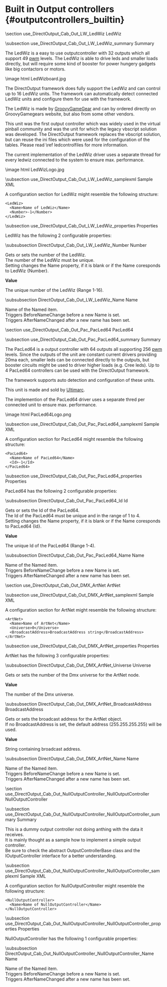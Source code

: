 Built in Output controllers  {#outputcontrollers_builtin}
==========
\section use_DirectOutput_Cab_Out_LW_LedWiz LedWiz

\subsection use_DirectOutput_Cab_Out_LW_LedWiz_summary Summary

The LedWiz is a easy to use outputcontroller with 32 outputs which all support 49 <a target="_blank" href="https://en.wikipedia.org/wiki/Pulse-width_modulation">pwm</a> levels. The LedWiz is able to drive leds and smaller loads directly, but will require some kind of booster for power hungery gadgets like big contactors or motors.

\image html LedWizboard.jpg

The DirectOutput framework does fully support the LedWiz and can control up to 16 LedWiz units. The framework can automatically detect connected LedWiz units and configure them for use with the framework.

The LedWiz is made by <a href="http://groovygamegear.com/">GroovyGameGear</a> and can by ordered directly on GroovyGamegears website, but also from some other vendors.

This unit was the first output controller which was widely used in the virtual pinball community and was the unit for which the legacy vbscript solution was developed. The DirectOutput framework replaces the vbscript solution, but can reuse the ini files which were used for the configuration of the tables. Please read \ref ledcontrolfiles for more information.

The current implementation of the LedWiz driver uses a separate thread for every ledwiz connected to the system to ensure max. performance.

\image html LedWizLogo.jpg



\subsection use_DirectOutput_Cab_Out_LW_LedWiz_samplexml Sample XML

A configuration section for LedWiz might resemble the following structure:

~~~~~~~~~~~~~{.xml}
<LedWiz>
  <Name>Name of LedWiz</Name>
  <Number>-1</Number>
</LedWiz>
~~~~~~~~~~~~~
\subsection use_DirectOutput_Cab_Out_LW_LedWiz_properties Properties

LedWiz has the following 2 configurable properties:

\subsubsection DirectOutput_Cab_Out_LW_LedWiz_Number Number

Gets or sets the number of the LedWiz.<br />
The number of the LedWiz must be unique.<br />
Setting changes the Name property, if it is blank or if the Name coresponds to LedWiz {Number}.



__Value__

The unique number of the LedWiz (Range 1-16).



\subsubsection DirectOutput_Cab_Out_LW_LedWiz_Name Name

Name of the Named item.<br />
Triggers BeforeNameChange before a new Name is set.<br />
Triggers AfterNameChanged after a new name has been set.



\section use_DirectOutput_Cab_Out_Pac_PacLed64 PacLed64

\subsection use_DirectOutput_Cab_Out_Pac_PacLed64_summary Summary

The PacLed64 is a output controller with 64 outputs all supporting 256 <a target="_blank" href="https://en.wikipedia.org/wiki/Pulse-width_modulation">pwm</a> levels. Since the outputs of the unit are constant current drivers providing 20ma each, smaller leds can be connected directly to the outputs, but booster circuits might be used to driver higher loads (e.g. Cree leds). Up to 4 PacLed64 controllers can be used with the DirectOutput framework.

The framework supports auto detection and configuration of these units.

This unit is made and sold by <a target="_blank" href="http://www.ultimarc.com">Ultimarc</a>.

The implemention of the PacLed64 driver uses a separate thred per connected unit to ensure max. performance.

\image html PacLed64Logo.png



\subsection use_DirectOutput_Cab_Out_Pac_PacLed64_samplexml Sample XML

A configuration section for PacLed64 might resemble the following structure:

~~~~~~~~~~~~~{.xml}
<PacLed64>
  <Name>Name of PacLed64</Name>
  <Id>-1</Id>
</PacLed64>
~~~~~~~~~~~~~
\subsection use_DirectOutput_Cab_Out_Pac_PacLed64_properties Properties

PacLed64 has the following 2 configurable properties:

\subsubsection DirectOutput_Cab_Out_Pac_PacLed64_Id Id

Gets or sets the Id of the PacLed64.<br />
The Id of the PacLed64 must be unique and in the range of 1 to 4.<br />
Setting changes the Name property, if it is blank or if the Name coresponds to PacLed64 {Id}.



__Value__

The unique Id of the PacLed64 (Range 1-4).



\subsubsection DirectOutput_Cab_Out_Pac_PacLed64_Name Name

Name of the Named item.<br />
Triggers BeforeNameChange before a new Name is set.<br />
Triggers AfterNameChanged after a new name has been set.



\section use_DirectOutput_Cab_Out_DMX_ArtNet ArtNet

\subsection use_DirectOutput_Cab_Out_DMX_ArtNet_samplexml Sample XML

A configuration section for ArtNet might resemble the following structure:

~~~~~~~~~~~~~{.xml}
<ArtNet>
  <Name>Name of ArtNet</Name>
  <Universe>0</Universe>
  <BroadcastAddress>BroadcastAddress string</BroadcastAddress>
</ArtNet>
~~~~~~~~~~~~~
\subsection use_DirectOutput_Cab_Out_DMX_ArtNet_properties Properties

ArtNet has the following 3 configurable properties:

\subsubsection DirectOutput_Cab_Out_DMX_ArtNet_Universe Universe

Gets or sets the number of the Dmx universe for the ArtNet node.



__Value__

The number of the Dmx universe.



\subsubsection DirectOutput_Cab_Out_DMX_ArtNet_BroadcastAddress BroadcastAddress

Gets or sets the broadcast address for the ArtNet object.<br />
If no BroadcastAddress is set, the default address (255.255.255.255) will be used.



__Value__

String containing broadcast address.



\subsubsection DirectOutput_Cab_Out_DMX_ArtNet_Name Name

Name of the Named item.<br />
Triggers BeforeNameChange before a new Name is set.<br />
Triggers AfterNameChanged after a new name has been set.



\section use_DirectOutput_Cab_Out_NullOutputController_NullOutputController NullOutputController

\subsection use_DirectOutput_Cab_Out_NullOutputController_NullOutputController_summary Summary

This is a dummy output controller not doing anthing with the data it receives.<br />
It is mainly thought as a sample how to implement a simple output controller.<br /><remarks>Be sure to check the abstract OutputControllerBase class and the IOutputController interface for a better understanding.</remarks>


\subsection use_DirectOutput_Cab_Out_NullOutputController_NullOutputController_samplexml Sample XML

A configuration section for NullOutputController might resemble the following structure:

~~~~~~~~~~~~~{.xml}
<NullOutputController>
  <Name>Name of NullOutputController</Name>
</NullOutputController>
~~~~~~~~~~~~~
\subsection use_DirectOutput_Cab_Out_NullOutputController_NullOutputController_properties Properties

NullOutputController has the following 1 configurable properties:

\subsubsection DirectOutput_Cab_Out_NullOutputController_NullOutputController_Name Name

Name of the Named item.<br />
Triggers BeforeNameChange before a new Name is set.<br />
Triggers AfterNameChanged after a new name has been set.



